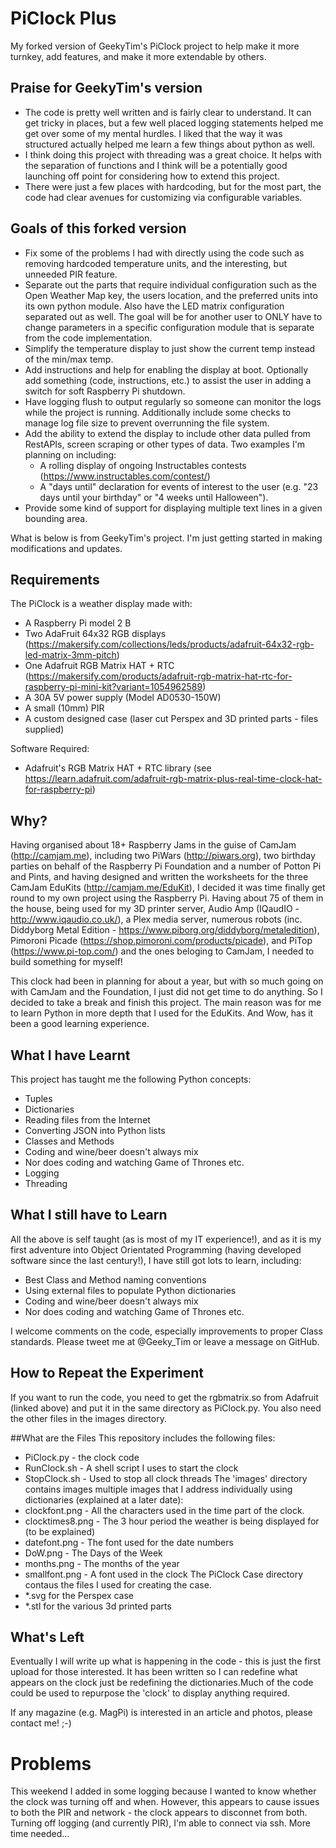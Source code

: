 # PiClock Plus

My forked version of GeekyTim's PiClock project to help make it more turnkey, add features, and make it more extendable by others.

## Praise for GeekyTim's version
* The code is pretty well written and is fairly clear to understand. It can get tricky in places, but a few well placed logging statements helped me get over some of my mental hurdles. I liked that the way it was structured actually helped me learn a few things about python as well.
* I think doing this project with threading was a great choice. It helps with the separation of functions and I think will be a potentially good launching off point for considering how to extend this project.
* There were just a few places with hardcoding, but for the most part, the code had clear avenues for customizing via configurable variables.

## Goals of this forked version
* Fix some of the problems I had with directly using the code such as removing hardcoded temperature units, and the interesting, but unneeded PIR feature.
* Separate out the parts that require individual configuration such as the Open Weather Map key, the users location, and the preferred units into its own python module. Also have the LED matrix configuration separated out as well. The goal will be for another user to ONLY have to change parameters in a specific configuration module that is separate from the code implementation.
* Simplify the temperature display to just show the current temp instead of the min/max temp.
* Add instructions and help for enabling the display at boot. Optionally add something (code, instructions, etc.) to assist the user in adding a switch for soft Raspberry Pi shutdown.
* Have logging flush to output regularly so someone can monitor the logs while the project is running. Additionally include some checks to manage log file size to prevent overrunning the file system.
* Add the ability to extend the display to include other data pulled from RestAPIs, screen scraping or other types of data. Two examples I'm planning on including:
    * A rolling display of ongoing Instructables contests (https://www.instructables.com/contest/)
    * A "days until" declaration for events of interest to the user (e.g. "23 days until your birthday" or "4 weeks until Halloween").
* Provide some kind of support for displaying multiple text lines in a given bounding area.

What is below is from GeekyTim's project. I'm just getting started in making modifications and updates.

## Requirements
The PiClock is a weather display made with:
* A Raspberry Pi model 2 B
* Two AdaFruit 64x32 RGB displays (https://makersify.com/collections/leds/products/adafruit-64x32-rgb-led-matrix-3mm-pitch)
* One Adafruit RGB Matrix HAT + RTC (https://makersify.com/products/adafruit-rgb-matrix-hat-rtc-for-raspberry-pi-mini-kit?variant=1054962589)
* A 30A 5V power supply (Model AD0530-150W)
* A small (10mm) PIR
* A custom designed case (laser cut Perspex and 3D printed parts - files supplied)

Software Required:
* Adafruit's RGB Matrix HAT + RTC library (see https://learn.adafruit.com/adafruit-rgb-matrix-plus-real-time-clock-hat-for-raspberry-pi)

## Why?
Having organised about 18+ Raspberry Jams in the guise of CamJam (http://camjam.me), including two PiWars (http://piwars.org), two birthday parties on behalf of the Raspberry Pi Foundation and a number of Potton Pi and Pints, and having designed and written the worksheets for the three CamJam EduKits (http://camjam.me/EduKit), I decided it was time finally get round to my own project using the Raspberry Pi.  Having about 75 of them in the house, being used for my 3D printer server, Audio Amp (IQaudIO - http://www.iqaudio.co.uk/), a Plex media server, numerous robots (inc. Diddyborg Metal Edition - https://www.piborg.org/diddyborg/metaledition), Pimoroni Picade (https://shop.pimoroni.com/products/picade), and PiTop (https://www.pi-top.com/) and the ones beloging to CamJam, I needed to build something for myself!

This clock had been in planning for about a year, but with so much going on with CamJam and the Foundation, I just did not get time to do anything.  So I decided to take a break and finish this project.  The main reason was for me to learn Python in more depth that I used for the EduKits.  And Wow, has it been a good learning experience.

## What I have Learnt
This project has taught me the following Python concepts:
* Tuples
* Dictionaries
* Reading files from the Internet
* Converting JSON into Python lists
* Classes and Methods
* Coding and wine/beer doesn't always mix
* Nor does coding and watching Game of Thrones etc.
* Logging
* Threading

## What I still have to Learn
All the above is self taught (as is most of my IT experience!), and as it is my first adventure into Object Orientated Programming (having developed software since the last century!), I have still got lots to learn, including:
* Best Class and Method naming conventions
* Using external files to populate Python dictionaries
* Coding and wine/beer doesn't always mix
* Nor does coding and watching Game of Thrones etc.

I welcome comments on the code, especially improvements to proper Class standards.  Please tweet me at @Geeky_Tim or leave a message on GitHub.

## How to Repeat the Experiment
If you want to run the code, you need to get the rgbmatrix.so from Adafruit (linked above) and put it in the same directory as PiClock.py.
You also need the other files in the images directory.

##What are the Files
This repository includes the following files:
* PiClock.py - the clock code
* RunClock.sh - A shell script I uses to start the clock
* StopClock.sh - Used to stop all clock threads
The 'images' directory contains images multiple images that I address individually using dictionaries (explained at a later date):
* clockfont.png - All the characters used in the time part of the clock.
* clocktimes8.png - The 3 hour period the weather is being displayed for (to be explained)
* datefont.png - The font used for the date numbers
* DoW.png - The Days of the Week
* months.png - The months of the year
* smallfont.png - A font used in the clock
The PiClock Case directory contaus the files I used for creating the case.
* *.svg for the Perspex case
* *.stl for the various 3d printed parts

## What's Left
Eventually I will write up what is happening in the code - this is just the first upload for those interested. It has been written so I can redefine what appears on the clock just be redefining the dictionaries.Much of the code could be used to repurpose the 'clock' to display anything required.

If any magazine (e.g. MagPi) is interested in an article and photos, please contact me! ;-)

# Problems
This weekend I added in some logging because I wanted to know whether the clock was turning off and when. However, this appears to cause issues to both the PIR and network - the clock appears to disconnet from both.  Turning off logging (and currently PIR), I'm able to connect via ssh.  More time needed...
